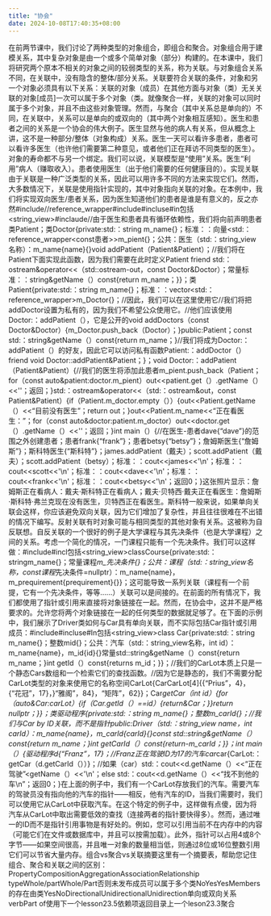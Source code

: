 ```yaml
---
title: "协会"
date: 2024-10-08T17:40:35+08:00
---
```


在前两节课中，我们讨论了两种类型的对象组合，即组合和聚合。对象组合用于建模关系，其中复杂对象是由一个或多个简单对象（部分）构建的。在本课中，我们将研究两个原本不相关的对象之间的较弱类型的关系，称为关联。与对象组合关系不同，在关联中，没有隐含的整体/部分关系。关联要符合关联的条件，对象和另一个对象必须具有以下关系：关联的对象（成员）在其他方面与对象（类）无关关联的对象[成员]一次可以属于多个对象（类。就像聚合一样，关联的对象可以同时属于多个对象，并且不由这些对象管理。然而，与聚合（其中关系总是单向的）不同，在关联中，关系可以是单向的或双向的（其中两个对象相互感知）。医生和患者之间的关系是一个协会的伟大例子。医生显然与他的病人有关系，但从概念上讲，这不是一种部分/整体（对象构成）关系。医生一天可以看许多患者，患者可以看许多医生（也许他们需要第二种意见，或者他们正在拜访不同类型的医生）。对象的寿命都不与另一个绑定。我们可以说，关联模型是“使用”关系。医生“利用”病人（赚取收入）。患者使用医生（出于他们需要的任何健康目的）。实现关联由于关联是一种广泛类型的关系，因此可以用许多不同的方法来实现它们。然而，大多数情况下，关联是使用指针实现的，其中对象指向关联的对象。在本例中，我们将实现双向医生/患者关系，因为医生知道他们的患者是谁是有意义的，反之亦然#include<functional>//reference_wrapper#include<iostream>#incluse<string>#in包括<string_view>#inclaude<vector>//由于医生和患者具有循环依赖性，我们将向前声明患者类Patient；类Doctor{private:std:：string m_name{}；标准：：向量<std:：reference_wrapper<const患者>>m_pient{}；公共：医生（std:：string_view名称）：m_name{name}{}void addPatient（Patient&Patient）；//我们将在Patient下面实现此函数，因为我们需要在此时定义Patient friend std:：ostream&operator<<（std::ostream-out，const Doctor&Doctor）；常量标准：：string&getName（）const{return m_name；}}；类Patient{private:std:：string m_name{}；标准：：vector<std:：reference_wrapper<const Doctor>>m_Doctor{}；//因此，我们可以在这里使用它//我们将把addDoctor设置为私有的，因为我们不希望公众使用它。//他们应该使用Doctor:：addPatient（），它是公开的void addDoctors（const Doctor&Doctor）{m_Doctor.push_back（Doctor）；}public:Patient；const std:：string&getName（）const{return m_name；}//我们将成为Doctor:：addPatient（）的好友，因此它可以访问私有函数Patient:：addDoctor（）friend void Doctor::addPatient&Patient；}；void Doctor:：addPatient（Patient&Patient）{//我们的医生将添加此患者m_pient.push_back（Patient；for（const auto&patient:doctor.m_pient）out<<patient.get（）.getName（）<<''；返回；}std:：ostream&operator<<（std:：ostream&out，const Patient&Patient）{if（Patient.m_doctor.empty（））{out<<Patient.getName（）<<“目前没有医生”；return out；}out<<Patient.m_name<<“正在看医生：”；for（const auto&doctor:patient.m_doctor）out<<doctor.get（）.getName（）<<''；返回；}int main（）{//在医生-患者dave{“dave”}的范围之外创建患者；患者frank{“frank”}；患者betsy{“betsy”}；詹姆斯医生{“詹姆斯”}；斯科特医生{“斯科特”}；james.addPatient（戴夫）；scott.addPatient（戴夫）；scott.addPatient（betsy）；标准：：cout<<james<<'\n'；标准：：cout<<scott<<'\n'；标准：：cout<<dave<<'\n'；标准：：cout<<frank<<'\n'；标准：：cout<<betsy<<'\n'；返回0；}这张照片显示：詹姆斯正在看病人：戴夫·斯科特正在看病人；戴夫·贝特西·戴夫正在看医生：詹姆斯·斯科特·弗兰克现在没有医生，贝特西正在看医生。斯科特一般来说，如果单向关联会这样，你应该避免双向关联，因为它们增加了复杂性，并且往往很难在不出错的情况下编写。反射关联有时对象可能与相同类型的其他对象有关系。这被称为自反联想。自反关联的一个很好的例子是大学课程与其先决条件（也是大学课程）之间的关系。考虑一个简化的情况，一门课程只能有一个先决条件。我们可以这样做：#include<string>#incl包括<string_view>classCourse{private:std:：stringm_name{}；常量课程*m_先决条件{}；公共：课程（std:：string_view名称，const课程*先决条件=nullptr）：m_name{name}，m_prequirement{prequirement}{}}；这可能导致一系列关联（课程有一个前提，它有一个先决条件，等等……）关联可以是间接的。在前面的所有情况下，我们都使用了指针或引用来直接将对象链接在一起。然而，在协会中，这并不是严格要求的。允许您将两个对象链接在一起的任何类型的数据就足够了。在下面的示例中，我们展示了Driver类如何与Car具有单向关联，而不实际包括Car指针或引用成员：#include<iostream>#incluse<string>#In包括<string_view>class Car{private:std:：string m_name{}；整数mid{}；公共：汽车（std:：string_view名称，int id）：m_name{name}，m_id{id}{}常量std::string&getName（）const{return m_name；}int getId（）const{returns m_id；}}；//我们的CarLot本质上只是一个静态Cars数组和一个检索它们的查找函数。//因为它是静态的，我们不需要分配CarLot类型的对象来使用它的名称空间CarLot{CarCarLot[4]{{“Prius”，4}，{“花冠”，17}，}“雅阁”，84}，“矩阵”，62}}；Car*getCar（int id）{for（auto&Car:carLot）{if（Car.getId（）==id）{return&Car；}}return nullptr；}}；类驱动程序{private:std:：string m_name{}；整数m_carId{}；//我们与Car by ID关联，而不是指针public:Driver（std:：string_view name，int carId）：m_name{name}，m_carId{carId}{}const std::string&getName（）const{return m_name；}int getCarId（）const{return-m_carId；}}；int main（）{驱动程序d{“Franz”，17}；//Franz正在驾驶ID为17的汽车car*car{CarLot:：getCar（d.getCarId（））}；//如果（car）std:：cout<<d.getName（）<<“正在驾驶”<<car->getName（）<<'\n'；else std:：cout<<d.getName（）<<“找不到他的车\n”；返回0；}在上面的例子中，我们有一个CarLot存放我们的汽车。需要汽车的驾驶员没有指向他的汽车的指针——相反，他有汽车的ID，当我们需要时，我们可以使用它从CarLot中获取汽车。在这个特定的例子中，这样做有点傻，因为将汽车从CarLot中取出需要低效的查找（连接两者的指针要快得多）。然而，通过唯一的ID而不是指针引用事物是有好处的。例如，您可以引用当前不在内存中的内容（可能它们在文件或数据库中，并且可以按需加载）。此外，指针可以占用4或8个字节——如果空间很高，并且唯一对象的数量相当低，则通过8位或16位整数引用它们可以节省大量内存。组合vs聚合vs关联摘要这里有一个摘要表，帮助您记住组合、聚合和关联之间的区别：PropertyCompositionAggregationAssociationRelationship typeWhole/partWhole/Part否则未发布成员可以属于多个类NoYesYesMembers的存在由类YesNoDirectionalUnidirectionalUnidirection单向或双向关系verbPart of使用下一个lesson23.5依赖项返回目录上一个leson23.3聚合

